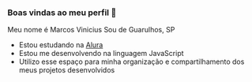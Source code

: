 ### Boas vindas ao meu perfil 🫶
Meu nome é Marcos Vinicius
Sou de Guarulhos, SP
- Estou estudando na [Alura](https://www.alura.com.br)
- Estou me desenvolvendo na linguagem JavaScript
- Utilizo esse espaço para minha organização e compartilhamento dos meus projetos desenvolvidos

